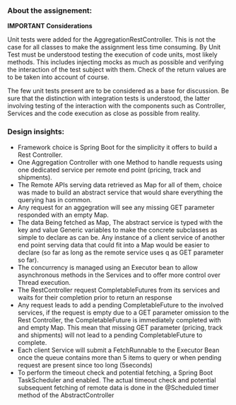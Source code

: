 ### About the assignement:

**IMPORTANT Considerations**

Unit tests were added for the AggregationRestController. This is not the case for all classes to make the assignment less time consuming. By Unit Test must be understood testing the execution of code units, most likely methods. This includes injecting mocks as much as possible and verifying the interaction of the test subject with them. Check of the return values are to be taken into account of course. 

The few unit tests present are to be considered as a base for discussion. Be sure that the distinction with integration tests is understood, the latter involving testing of the interaction with the components such as Controller, Services and the code execution as close as possible from reality.


### Design insights:

- Framework choice is Spring Boot for the simplicity it offers to build a Rest Controller.
- One Aggregation Controller with one Method to handle requests using one dedicated service per remote end point (pricing, track and shipments).
- The Remote APIs serving data retrieved as Map for all of them, choice was made to build an abstract service that would share everything the querying has in common.
- Any request for an aggegration will see any missing GET parameter responded with an empty Map.
- The data Being fetched as Map, The abstract service is typed with the key and value Generic variables to make the concrete subclasses as simple to declare as can be. Any instance of a client service of another end point serving data that could fit into a Map would be easier to declare (so far as long as the remote service uses q as GET parameter so far).
- The concurrency is managed using an Executor bean to allow asynchronous methods in the Services and to offer more control over Thread execution.
- The RestController request CompletableFutures from its services and waits for their completion prior to return an response
- Any request leads to add a pending CompletableFuture to the involved services, if the request is empty due to a GET parameter omission to the Rest Controller, the CompletableFuture is immediately completed with and empty Map. This mean that missing GET parameter (pricing, track and shipments) will not lead to a pending CompletableFuture to complete.
- Each client Service will submit a FetchRunnable to the Executor Bean once the queue contains more than 5 items to query or when pending request are present since too long (5seconds)
- To perform the timeout check and potential fetching, a Spring Boot TaskScheduler and enabled. The actual timeout check and potential subsequent fetching of remote data is done in the @Scheduled timer method of the AbstractController

